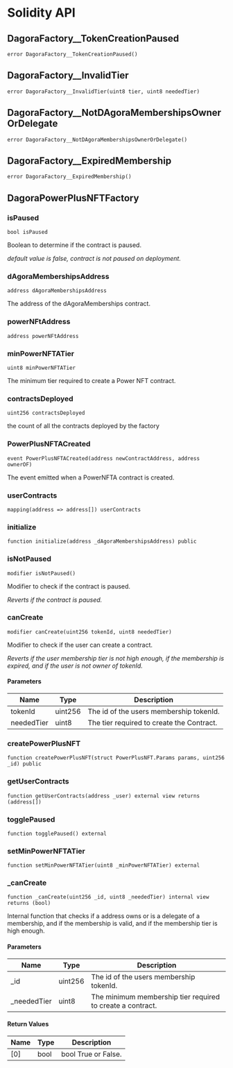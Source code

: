 # Solidity API

## DagoraFactory__TokenCreationPaused

```solidity
error DagoraFactory__TokenCreationPaused()
```

## DagoraFactory__InvalidTier

```solidity
error DagoraFactory__InvalidTier(uint8 tier, uint8 neededTier)
```

## DagoraFactory__NotDAgoraMembershipsOwnerOrDelegate

```solidity
error DagoraFactory__NotDAgoraMembershipsOwnerOrDelegate()
```

## DagoraFactory__ExpiredMembership

```solidity
error DagoraFactory__ExpiredMembership()
```

## DagoraPowerPlusNFTFactory

### isPaused

```solidity
bool isPaused
```

Boolean to determine if the contract is paused.

_default value is false, contract is not paused on deployment._

### dAgoraMembershipsAddress

```solidity
address dAgoraMembershipsAddress
```

The address of the dAgoraMemberships contract.

### powerNFtAddress

```solidity
address powerNFtAddress
```

### minPowerNFTATier

```solidity
uint8 minPowerNFTATier
```

The minimum tier required to create a Power NFT contract.

### contractsDeployed

```solidity
uint256 contractsDeployed
```

the count of all the contracts deployed by the factory

### PowerPlusNFTACreated

```solidity
event PowerPlusNFTACreated(address newContractAddress, address ownerOF)
```

The event emitted when a PowerNFTA contract is created.

### userContracts

```solidity
mapping(address => address[]) userContracts
```

### initialize

```solidity
function initialize(address _dAgoraMembershipsAddress) public
```

### isNotPaused

```solidity
modifier isNotPaused()
```

Modifier to check if the contract is paused.

_Reverts if the contract is paused._

### canCreate

```solidity
modifier canCreate(uint256 tokenId, uint8 neededTier)
```

Modifier to check if the user can create a contract.

_Reverts if the user membership tier is not high enough, if the membership is expired, and if the user is not owner of tokenId._

#### Parameters

| Name | Type | Description |
| ---- | ---- | ----------- |
| tokenId | uint256 | The id of the users membership tokenId. |
| neededTier | uint8 | The tier required to create the Contract. |

### createPowerPlusNFT

```solidity
function createPowerPlusNFT(struct PowerPlusNFT.Params params, uint256 _id) public
```

### getUserContracts

```solidity
function getUserContracts(address _user) external view returns (address[])
```

### togglePaused

```solidity
function togglePaused() external
```

### setMinPowerNFTATier

```solidity
function setMinPowerNFTATier(uint8 _minPowerNFTATier) external
```

### _canCreate

```solidity
function _canCreate(uint256 _id, uint8 _neededTier) internal view returns (bool)
```

Internal function that checks if a address owns or is a delegate of a membership, and if the membership is valid, and if the membership tier is high enough.

#### Parameters

| Name | Type | Description |
| ---- | ---- | ----------- |
| _id | uint256 | The id of the users membership tokenId. |
| _neededTier | uint8 | The minimum membership tier required to create a contract. |

#### Return Values

| Name | Type | Description |
| ---- | ---- | ----------- |
| [0] | bool | bool True or False. |

